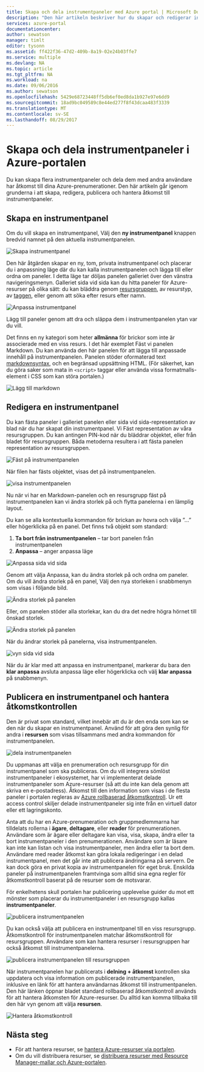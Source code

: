 ```yaml
---
title: Skapa och dela instrumentpaneler med Azure portal | Microsoft Docs
description: "Den här artikeln beskriver hur du skapar och redigerar instrumentpaneler i Azure-portalen."
services: azure-portal
documentationcenter: 
author: sewatson
manager: timlt
editor: tysonn
ms.assetid: ff422f36-47d2-409b-8a19-02e24b03ffe7
ms.service: multiple
ms.devlang: NA
ms.topic: article
ms.tgt_pltfrm: NA
ms.workload: na
ms.date: 09/06/2016
ms.author: sewatson
ms.openlocfilehash: 5429e68723448ff5db6ef0ed8da1b927e97e6dd9
ms.sourcegitcommit: 18ad9bc049589c8e44ed277f8f43dcaa483f3339
ms.translationtype: MT
ms.contentlocale: sv-SE
ms.lasthandoff: 08/29/2017
---
```

# <a name="create-and-share-dashboards-in-the-azure-portal"></a>Skapa och dela instrumentpaneler i Azure-portalen
Du kan skapa flera instrumentpaneler och dela dem med andra användare har åtkomst till dina Azure-prenumerationer.  Den här artikeln går igenom grunderna i att skapa, redigera, publicera och hantera åtkomst till instrumentpaneler.

## <a name="create-a-dashboard"></a>Skapa en instrumentpanel
Om du vill skapa en instrumentpanel, Välj den **ny instrumentpanel** knappen bredvid namnet på den aktuella instrumentpanelen.  

![Skapa instrumentpanel](./media/azure-portal-dashboards/new-dashboard.png)

Den här åtgärden skapar en ny, tom, privata instrumentpanel och placerar du i anpassning läge där du kan kalla instrumentpanelen och lägga till eller ordna om paneler.  I detta läge tar döljas panelen galleriet över den vänstra navigeringsmenyn.  Galleriet sida vid sida kan du hitta paneler för Azure-resurser på olika sätt: du kan bläddra genom [resursgruppen](../azure-resource-manager/resource-group-overview.md#resource-groups), av resurstyp, av [taggen](../azure-resource-manager/resource-group-using-tags.md), eller genom att söka efter resurs efter namn.  

![Anpassa instrumentpanel](./media/azure-portal-dashboards/customize-dashboard.png)

Lägg till paneler genom att dra och släppa dem i instrumentpanelen ytan var du vill.

Det finns en ny kategori som heter **allmänna** för brickor som inte är associerade med en viss resurs.  I det här exemplet Fäst vi panelen Markdown.  Du kan använda den här panelen för att lägga till anpassade innehåll på instrumentpanelen.  Panelen stöder oformaterad text [markdownsyntax](https://daringfireball.net/projects/markdown/syntax), och en begränsad uppsättning HTML.  (För säkerhet, kan du göra saker som mata in `<script>` taggar eller använda vissa formatmalls-element i CSS som kan störa portalen.) 

![Lägg till markdown](./media/azure-portal-dashboards/add-markdown.png)

## <a name="edit-a-dashboard"></a>Redigera en instrumentpanel
Du kan fästa paneler i galleriet panelen eller sida vid sida-representation av blad när du har skapat din instrumentpanel. Vi Fäst representation av våra resursgruppen. Du kan antingen PIN-kod när du bläddrar objektet, eller från bladet för resursgruppen. Båda metoderna resultera i att fästa panelen representation av resursgruppen.

![Fäst på instrumentpanelen](./media/azure-portal-dashboards/pin-to-dashboard.png)

När filen har fästs objektet, visas det på instrumentpanelen.

![visa instrumentpanelen](./media/azure-portal-dashboards/view-dashboard.png)

Nu när vi har en Markdown-panelen och en resursgrupp fäst på instrumentpanelen kan vi ändra storlek på och flytta panelerna i en lämplig layout.

Du kan se alla kontextuella kommandon för brickan av hovra och välja ”...” eller högerklicka på en panel. Det finns två objekt som standard:

1. **Ta bort från instrumentpanelen** – tar bort panelen från instrumentpanelen
2. **Anpassa** – anger anpassa läge

![Anpassa sida vid sida](./media/azure-portal-dashboards/customize-tile.png)

Genom att välja Anpassa, kan du ändra storlek på och ordna om paneler. Om du vill ändra storlek på en panel, Välj den nya storleken i snabbmenyn som visas i följande bild.

![Ändra storlek på panelen](./media/azure-portal-dashboards/resize-tile.png)

Eller, om panelen stöder alla storlekar, kan du dra det nedre högra hörnet till önskad storlek.

![Ändra storlek på panelen](./media/azure-portal-dashboards/resize-corner.png)

När du ändrar storlek på panelerna, visa instrumentpanelen.

![vyn sida vid sida](./media/azure-portal-dashboards/view-tile.png)

När du är klar med att anpassa en instrumentpanel, markerar du bara den **klar anpassa** avsluta anpassa läge eller högerklicka och välj **klar anpassa** på snabbmenyn.

## <a name="publish-a-dashboard-and-manage-access-control"></a>Publicera en instrumentpanel och hantera åtkomstkontrollen
Den är privat som standard, vilket innebär att du är den enda som kan se den när du skapar en instrumentpanel.  Använd för att göra den synlig för andra i **resursen** som visas tillsammans med andra kommandon för instrumentpanelen.

![dela instrumentpanelen](./media/azure-portal-dashboards/share-dashboard.png)

Du uppmanas att välja en prenumeration och resursgrupp för din instrumentpanel som ska publiceras. Om du vill integrera sömlöst instrumentpaneler i ekosystemet, har vi implementerat delade instrumentpaneler som Azure-resurser (så att du inte kan dela genom att skriva en e-postadress).  Åtkomst till den information som visas i de flesta paneler i portalen regleras av [Azure rollbaserad åtkomstkontroll](../active-directory/role-based-access-control-configure.md). Ur ett access control skiljer delade instrumentpaneler sig inte från en virtuell dator eller ett lagringskonto.  

Anta att du har en Azure-prenumeration och gruppmedlemmarna har tilldelats rollerna i **ägare**, **deltagare**, eller **reader** för prenumerationen.  Användare som är ägare eller deltagare kan visa, visa, skapa, ändra eller ta bort instrumentpaneler i den prenumerationen.  Användare som är läsare kan inte kan listan och visa instrumentpaneler, men ändra eller ta bort dem.  Användare med reader åtkomst kan göra lokala redigeringar i en delad instrumentpanel, men det går inte att publicera ändringarna på servern.  De kan dock göra en privat kopia av instrumentpanelen för eget bruk.  Enskilda paneler på instrumentpanelen framtvinga som alltid sina egna regler för åtkomstkontroll baserat på de resurser som de motsvarar.  

För enkelhetens skull portalen har publicering upplevelse guider du mot ett mönster som placerar du instrumentpaneler i en resursgrupp kallas **instrumentpaneler**.  

![publicera instrumentpanelen](./media/azure-portal-dashboards/publish-dashboard.png)

Du kan också välja att publicera en instrumentpanel till en viss resursgrupp.  Åtkomstkontroll för instrumentpanelen matchar åtkomstkontroll för resursgruppen.  Användare som kan hantera resurser i resursgruppen har också åtkomst till instrumentpanelerna.

![publicera instrumentpanelen till resursgruppen](./media/azure-portal-dashboards/publish-to-resource-group.png)

När instrumentpanelen har publicerats i **delning + åtkomst** kontrollen ska uppdatera och visa information om publicerade instrumentpanelen, inklusive en länk för att hantera användarnas åtkomst till instrumentpanelen.  Den här länken öppnar bladet standard rollbaserad åtkomstkontroll används för att hantera åtkomsten för Azure-resurser.  Du alltid kan komma tillbaka till den här vyn genom att välja **resursen**.

![Hantera åtkomstkontroll](./media/azure-portal-dashboards/manage-access.png)

## <a name="next-steps"></a>Nästa steg
* För att hantera resurser, se [hantera Azure-resurser via portalen](../azure-resource-manager/resource-group-portal.md).
* Om du vill distribuera resurser, se [distribuera resurser med Resource Manager-mallar och Azure-portalen](../azure-resource-manager/resource-group-template-deploy-portal.md).

